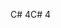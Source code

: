 <span data-ttu-id="0b5de-101">C# 4</span><span class="sxs-lookup"><span data-stu-id="0b5de-101">C# 4</span></span>
